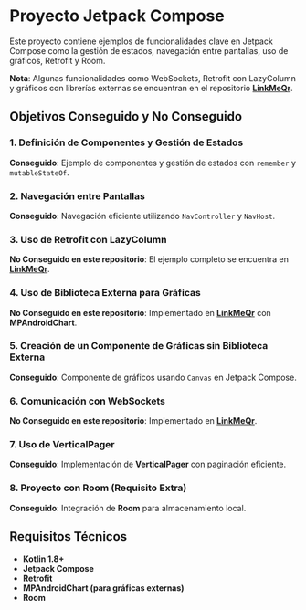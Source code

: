 # Proyecto Jetpack Compose

Este proyecto contiene ejemplos de funcionalidades clave en Jetpack Compose como la gestión de estados, navegación entre pantallas, uso de gráficos, Retrofit y Room.

**Nota**: Algunas funcionalidades como WebSockets, Retrofit con LazyColumn y gráficos con librerías externas se encuentran en el repositorio **[LinkMeQr](https://github.com/Leojgp/LinkMeQr.git)**.

## Objetivos Conseguido y No Conseguido

### 1. **Definición de Componentes y Gestión de Estados**  
**Conseguido**: Ejemplo de componentes y gestión de estados con `remember` y `mutableStateOf`.

### 2. **Navegación entre Pantallas**  
**Conseguido**: Navegación eficiente utilizando `NavController` y `NavHost`.

### 3. **Uso de Retrofit con LazyColumn**  
**No Conseguido en este repositorio**: El ejemplo completo se encuentra en **[LinkMeQr](https://github.com/Leojgp/LinkMeQr.git)**.

### 4. **Uso de Biblioteca Externa para Gráficas**  
**No Conseguido en este repositorio**: Implementado en **[LinkMeQr](https://github.com/Leojgp/LinkMeQr.git)** con **MPAndroidChart**.

### 5. **Creación de un Componente de Gráficas sin Biblioteca Externa**  
**Conseguido**: Componente de gráficos usando `Canvas` en Jetpack Compose.

### 6. **Comunicación con WebSockets**  
**No Conseguido en este repositorio**: Implementado en **[LinkMeQr](https://github.com/Leojgp/LinkMeQr.git)**.

### 7. **Uso de VerticalPager**  
**Conseguido**: Implementación de **VerticalPager** con paginación eficiente.

### 8. **Proyecto con Room (Requisito Extra)**  
**Conseguido**: Integración de **Room** para almacenamiento local.

## Requisitos Técnicos

- **Kotlin 1.8+**
- **Jetpack Compose**
- **Retrofit**
- **MPAndroidChart (para gráficas externas)**
- **Room**


